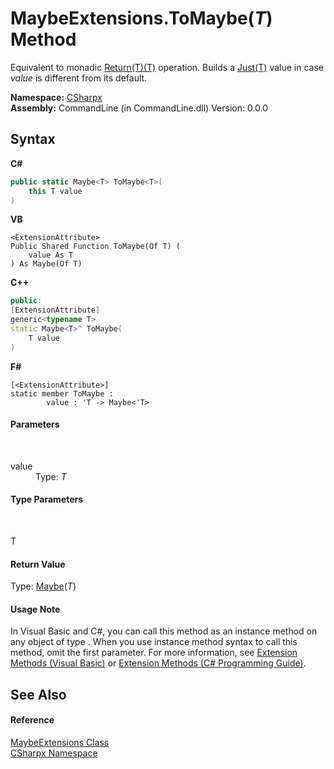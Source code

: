 # MaybeExtensions.ToMaybe(*T*) Method 
 

Equivalent to monadic <a href="M_CSharpx_Maybe_Return__1">Return(T)(T)</a> operation. Builds a <a href="T_CSharpx_Just_1">Just(T)</a> value in case *value* is different from its default.

**Namespace:**&nbsp;<a href="N_CSharpx">CSharpx</a><br />**Assembly:**&nbsp;CommandLine (in CommandLine.dll) Version: 0.0.0

## Syntax

**C#**<br />
``` C#
public static Maybe<T> ToMaybe<T>(
	this T value
)

```

**VB**<br />
``` VB
<ExtensionAttribute>
Public Shared Function ToMaybe(Of T) ( 
	value As T
) As Maybe(Of T)
```

**C++**<br />
``` C++
public:
[ExtensionAttribute]
generic<typename T>
static Maybe<T>^ ToMaybe(
	T value
)
```

**F#**<br />
``` F#
[<ExtensionAttribute>]
static member ToMaybe : 
        value : 'T -> Maybe<'T> 

```


#### Parameters
&nbsp;<dl><dt>value</dt><dd>Type: *T*<br /></dd></dl>

#### Type Parameters
&nbsp;<dl><dt>T</dt><dd /></dl>

#### Return Value
Type: <a href="T_CSharpx_Maybe_1">Maybe</a>(*T*)

#### Usage Note
In Visual Basic and C#, you can call this method as an instance method on any object of type . When you use instance method syntax to call this method, omit the first parameter. For more information, see <a href="https://docs.microsoft.com/dotnet/visual-basic/programming-guide/language-features/procedures/extension-methods">Extension Methods (Visual Basic)</a> or <a href="https://docs.microsoft.com/dotnet/csharp/programming-guide/classes-and-structs/extension-methods">Extension Methods (C# Programming Guide)</a>.

## See Also


#### Reference
<a href="T_CSharpx_MaybeExtensions">MaybeExtensions Class</a><br /><a href="N_CSharpx">CSharpx Namespace</a><br />